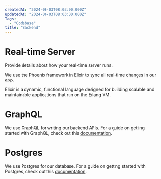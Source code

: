 ```yaml
---
createdAt: "2024-06-03T08:03:00.000Z"
updatedAt: "2024-06-03T08:03:00.000Z"
Tags:
  - "Codebase"
title: "Backend"
---
```


# Real-time Server

Provide details about how your real-time server runs.

We use the Phoenix framework in Elixir to sync all real-time changes in our app.

Elixir is a dynamic, functional language designed for building scalable and maintainable applications that run on the Erlang VM.

# GraphQL

We use GraphQL for writing our backend APIs. For a guide on getting started with GraphQL, check out this [documentation](https://graphql.org/learn/).

# Postgres

We use Postgres for our database. For a guide on getting started with Postgres, check out this [documentation](https://www.postgresql.org/docs/manuals/).
